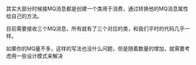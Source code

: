其实大部分时候接MQ消息都是创建一个类用于消费，通过转换他的MQ消息属性给自己的方法。

目前需要接收三个MQ消息，所有就有了三个对应的类，和我们平时的代码几乎一样。

如果你的MQ量不多，这样的写法也没什么问题，但是随着数量的增加，就需要考虑用一些设计模式来解决